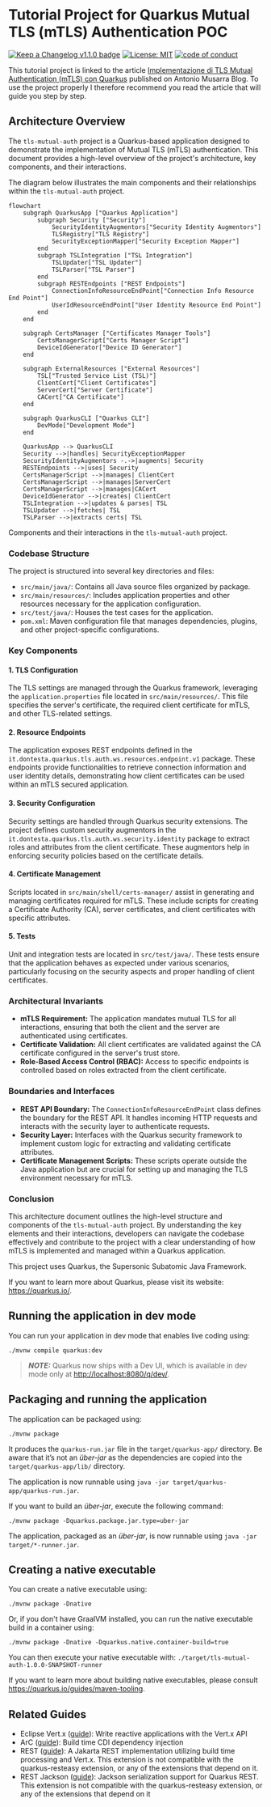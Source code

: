 # Tutorial Project for Quarkus Mutual TLS (mTLS) Authentication POC

[![Keep a Changelog v1.1.0 badge](https://img.shields.io/badge/changelog-Keep%20a%20Changelog%20v1.1.0-%23E05735)](CHANGELOG.md)
[![License: MIT](https://img.shields.io/badge/License-MIT-yellow.svg)](https://opensource.org/licenses/MIT)
[![code of conduct](https://img.shields.io/badge/Conduct-Contributor%20Covenant%202.1-purple.svg)](CODE_OF_CONDUCT.md)

This tutorial project is linked to the article [Implementazione di TLS Mutual Authentication (mTLS) con Quarkus](https://bit.ly/3MQPA3v) published on Antonio Musarra Blog. To use the project properly I therefore recommend you read the article that will guide you step by step.

## Architecture Overview

The `tls-mutual-auth` project is a Quarkus-based application designed to demonstrate the implementation of Mutual TLS (mTLS) authentication. This document provides a high-level overview of the project's architecture, key components, and their interactions.

The diagram below illustrates the main components and their relationships within the `tls-mutual-auth` project.

```mermaid
flowchart
    subgraph QuarkusApp ["Quarkus Application"]
        subgraph Security ["Security"]
            SecurityIdentityAugmentors["Security Identity Augmentors"]
            TLSRegistry["TLS Registry"]
            SecurityExceptionMapper["Security Exception Mapper"]
        end
        subgraph TSLIntegration ["TSL Integration"]
            TSLUpdater["TSL Updater"]
            TSLParser["TSL Parser"]
        end
        subgraph RESTEndpoints ["REST Endpoints"]
            ConnectionInfoResourceEndPoint["Connection Info Resource End Point"]
            UserIdResourceEndPoint["User Identity Resource End Point"]
        end
    end
    
    subgraph CertsManager ["Certificates Manager Tools"]
        CertsManagerScript["Certs Manager Script"]
        DeviceIdGenerator["Device ID Generator"]
    end

    subgraph ExternalResources ["External Resources"]
        TSL["Trusted Service List (TSL)"]
        ClientCert["Client Certificates"]
        ServerCert["Server Certificate"]
        CACert["CA Certificate"]
    end

    subgraph QuarkusCLI ["Quarkus CLI"]
        DevMode["Development Mode"]
    end

    QuarkusApp --> QuarkusCLI
    Security -->|handles| SecurityExceptionMapper
    SecurityIdentityAugmentors -.->|augments| Security
    RESTEndpoints -->|uses| Security
    CertsManagerScript -->|manages| ClientCert
    CertsManagerScript -->|manages|ServerCert
    CertsManagerScript -->|manages|CACert
    DeviceIdGenerator -->|creates| ClientCert
    TSLIntegration -->|updates & parses| TSL
    TSLUpdater -->|fetches| TSL
    TSLParser -->|extracts certs| TSL
```

Components and their interactions in the `tls-mutual-auth` project.

### Codebase Structure

The project is structured into several key directories and files:

- `src/main/java/`: Contains all Java source files organized by package.
- `src/main/resources/`: Includes application properties and other resources necessary for the application configuration.
- `src/test/java/`: Houses the test cases for the application.
- `pom.xml`: Maven configuration file that manages dependencies, plugins, and other project-specific configurations.

### Key Components

#### 1. **TLS Configuration**

The TLS settings are managed through the Quarkus framework, leveraging the `application.properties` file located in `src/main/resources/`. This file specifies the server's certificate, the required client certificate for mTLS, and other TLS-related settings.

#### 2. **Resource Endpoints**

The application exposes REST endpoints defined in the `it.dontesta.quarkus.tls.auth.ws.resources.endpoint.v1` package. These endpoints provide functionalities to retrieve connection information and user identity details, demonstrating how client certificates can be used within an mTLS secured application.

#### 3. **Security Configuration**

Security settings are handled through Quarkus security extensions. The project defines custom security augmentors in the `it.dontesta.quarkus.tls.auth.ws.security.identity` package to extract roles and attributes from the client certificate. These augmentors help in enforcing security policies based on the certificate details.

#### 4. **Certificate Management**

Scripts located in `src/main/shell/certs-manager/` assist in generating and managing certificates required for mTLS. These include scripts for creating a Certificate Authority (CA), server certificates, and client certificates with specific attributes.

#### 5. **Tests**

Unit and integration tests are located in `src/test/java/`. These tests ensure that the application behaves as expected under various scenarios, particularly focusing on the security aspects and proper handling of client certificates.

### Architectural Invariants

- **mTLS Requirement:** The application mandates mutual TLS for all interactions, ensuring that both the client and the server are authenticated using certificates.
- **Certificate Validation:** All client certificates are validated against the CA certificate configured in the server's trust store.
- **Role-Based Access Control (RBAC):** Access to specific endpoints is controlled based on roles extracted from the client certificate.

### Boundaries and Interfaces

- **REST API Boundary:** The `ConnectionInfoResourceEndPoint` class defines the boundary for the REST API. It handles incoming HTTP requests and interacts with the security layer to authenticate requests.
- **Security Layer:** Interfaces with the Quarkus security framework to implement custom logic for extracting and validating certificate attributes.
- **Certificate Management Scripts:** These scripts operate outside the Java application but are crucial for setting up and managing the TLS environment necessary for mTLS.

### Conclusion

This architecture document outlines the high-level structure and components of the `tls-mutual-auth` project. By understanding the key elements and their interactions, developers can navigate the codebase effectively and contribute to the project with a clear understanding of how mTLS is implemented and managed within a Quarkus application.

This project uses Quarkus, the Supersonic Subatomic Java Framework.

If you want to learn more about Quarkus, please visit its website: <https://quarkus.io/>.

## Running the application in dev mode

You can run your application in dev mode that enables live coding using:

```shell script
./mvnw compile quarkus:dev
```

> **_NOTE:_**  Quarkus now ships with a Dev UI, which is available in dev mode only at <http://localhost:8080/q/dev/>.

## Packaging and running the application

The application can be packaged using:

```shell script
./mvnw package
```

It produces the `quarkus-run.jar` file in the `target/quarkus-app/` directory.
Be aware that it’s not an _über-jar_ as the dependencies are copied into the `target/quarkus-app/lib/` directory.

The application is now runnable using `java -jar target/quarkus-app/quarkus-run.jar`.

If you want to build an _über-jar_, execute the following command:

```shell script
./mvnw package -Dquarkus.package.jar.type=uber-jar
```

The application, packaged as an _über-jar_, is now runnable using `java -jar target/*-runner.jar`.

## Creating a native executable

You can create a native executable using:

```shell script
./mvnw package -Dnative
```

Or, if you don't have GraalVM installed, you can run the native executable build in a container using:

```shell script
./mvnw package -Dnative -Dquarkus.native.container-build=true
```

You can then execute your native executable with: `./target/tls-mutual-auth-1.0.0-SNAPSHOT-runner`

If you want to learn more about building native executables, please consult <https://quarkus.io/guides/maven-tooling>.

## Related Guides

- Eclipse Vert.x ([guide](https://quarkus.io/guides/vertx)): Write reactive applications with the Vert.x API
- ArC ([guide](https://quarkus.io/guides/cdi-reference)): Build time CDI dependency injection
- REST ([guide](https://quarkus.io/guides/rest)): A Jakarta REST implementation utilizing build time processing and Vert.x. This extension is not compatible with the quarkus-resteasy extension, or any of the extensions that depend on it.
- REST Jackson ([guide](https://quarkus.io/guides/rest#json-serialisation)): Jackson serialization support for Quarkus REST. This extension is not compatible with the quarkus-resteasy extension, or any of the extensions that depend on it

